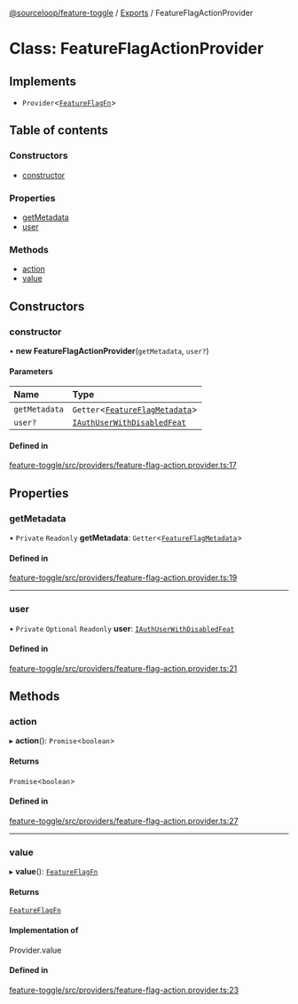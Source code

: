 [@sourceloop/feature-toggle](../README.md) / [Exports](../modules.md) / FeatureFlagActionProvider

# Class: FeatureFlagActionProvider

## Implements

- `Provider`<[`FeatureFlagFn`](../interfaces/FeatureFlagFn.md)\>

## Table of contents

### Constructors

- [constructor](FeatureFlagActionProvider.md#constructor)

### Properties

- [getMetadata](FeatureFlagActionProvider.md#getmetadata)
- [user](FeatureFlagActionProvider.md#user)

### Methods

- [action](FeatureFlagActionProvider.md#action)
- [value](FeatureFlagActionProvider.md#value)

## Constructors

### constructor

• **new FeatureFlagActionProvider**(`getMetadata`, `user?`)

#### Parameters

| Name | Type |
| :------ | :------ |
| `getMetadata` | `Getter`<[`FeatureFlagMetadata`](../interfaces/FeatureFlagMetadata.md)\> |
| `user?` | [`IAuthUserWithDisabledFeat`](../interfaces/IAuthUserWithDisabledFeat.md) |

#### Defined in

[feature-toggle/src/providers/feature-flag-action.provider.ts:17](https://github.com/sourcefuse/loopback4-microservice-catalog/blob/a84fe677/packages/feature-toggle/src/providers/feature-flag-action.provider.ts#L17)

## Properties

### getMetadata

• `Private` `Readonly` **getMetadata**: `Getter`<[`FeatureFlagMetadata`](../interfaces/FeatureFlagMetadata.md)\>

#### Defined in

[feature-toggle/src/providers/feature-flag-action.provider.ts:19](https://github.com/sourcefuse/loopback4-microservice-catalog/blob/a84fe677/packages/feature-toggle/src/providers/feature-flag-action.provider.ts#L19)

___

### user

• `Private` `Optional` `Readonly` **user**: [`IAuthUserWithDisabledFeat`](../interfaces/IAuthUserWithDisabledFeat.md)

#### Defined in

[feature-toggle/src/providers/feature-flag-action.provider.ts:21](https://github.com/sourcefuse/loopback4-microservice-catalog/blob/a84fe677/packages/feature-toggle/src/providers/feature-flag-action.provider.ts#L21)

## Methods

### action

▸ **action**(): `Promise`<`boolean`\>

#### Returns

`Promise`<`boolean`\>

#### Defined in

[feature-toggle/src/providers/feature-flag-action.provider.ts:27](https://github.com/sourcefuse/loopback4-microservice-catalog/blob/a84fe677/packages/feature-toggle/src/providers/feature-flag-action.provider.ts#L27)

___

### value

▸ **value**(): [`FeatureFlagFn`](../interfaces/FeatureFlagFn.md)

#### Returns

[`FeatureFlagFn`](../interfaces/FeatureFlagFn.md)

#### Implementation of

Provider.value

#### Defined in

[feature-toggle/src/providers/feature-flag-action.provider.ts:23](https://github.com/sourcefuse/loopback4-microservice-catalog/blob/a84fe677/packages/feature-toggle/src/providers/feature-flag-action.provider.ts#L23)
